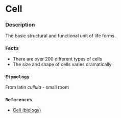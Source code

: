 # Cell

### Description

The basic structural and functional unit of life forms.

### `Facts`

- There are over 200 different types of cells
- The size and shape of cells varies dramatically

### `Etymology`

From latin _cullula_ - small room

### `References`

- [Cell (biology)](<https://en.wikipedia.org/wiki/Cell_(biology)>)
